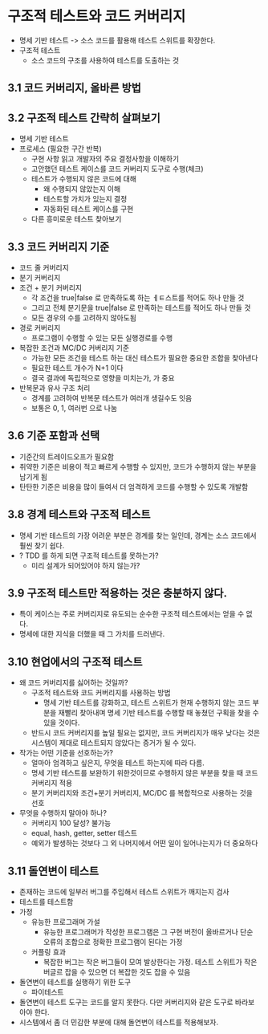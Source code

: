 # 구조적 테스트와 코드 커버리지
- 명세 기반 테스트 -> 소스 코드를 활용해 테스트 스위트를 확장한다.
- 구조적 테스트
	- 소스 코드의 구조를 사용하여 테스트를 도출하는 것

## 3.1 코드 커버리지, 올바른 방법
## 3.2 구조적 테스트 간략히 살펴보기
- 명세 기반 테스트
- 프로세스 (필요한 구간 반복)
	- 구현 사항 읽고 개발자의 주요 결정사항을 이해하기
	- 고안했던 테스트 케이스를 코드 커버리지 도구로 수행(체크)
	- 테스트가 수행되지 않은 코드에 대해
		- 왜 수행되지 않았는지 이해
		- 테스트할 가치가 있는지 결정
		- 자동화된 테스트 케이스를 구현
	- 다른 흥미로운 테스트 찾아보기
## 3.3 코드 커버리지 기준
- 코드 줄 커버리지
- 분기 커버리지
- 조건 + 분기 커버리지
	- 각 조건을 true|false 로 만족하도록 하는 ㅔㅌ스트를 적어도 하나 만들 것
	- 그리고 전체 분기문을 true|false 로 만족하는 테스트를 적어도 하나 만들 것
	- 모든 경우의 수를 고려하지 않아도됨
- 경로 커버리지
	- 프로그램이 수행할 수 있는 모든 실행경로를 수행
- 복잡한 조건과 MC/DC 커버리지 기준
	- 가능한 모든 조건을 테스트 하는 대신 테스트가 필요한 중요한 조합을 찾아낸다
	- 필요한 테스트 개수가 N+1 이다
	- 결국 결과에 독립적으로 영향을 미치는가, 가 중요
- 반복문과 유사 구조 처리
	- 경계를 고려하여 반복문 테스트가 여러개 생길수도 잇음
	- 보통은 0, 1, 여러번 으로 나눔
## 3.6 기준 포함과 선택
- 기준간의 트레이드오프가 필요함
- 취약한 기준은 비용이 적고 빠르게 수행할 수 있지만, 코드가 수행하지 않는 부분을 남기게 됨
- 탄탄한 기준은 비용을 많이 들여서 더 엄격하게 코드를 수행할 수 있도록 개발함
## 3.8 경계 테스트와 구조적 테스트
- 명세 기반 테스트의 가장 어려운 부분은 경계를 찾는 일인데, 경계는 소스 코드에서 훨씬 찾기 쉽다.
- ? TDD 를 하게 되면 구조적 테스트를 못하는가?
	- 미리 설계가 되어있어야 하지 않는가?
## 3.9 구조적 테스트만 적용하는 것은 충분하지 않다.
- 특이 케이스는 주로 커버리지로 유도되는 순수한 구조적 테스트에서는 얻을 수 없다.
- 명세에 대한 지식을 더했을 때 그 가치를 드러낸다.
## 3.10 현업에서의 구조적 테스트
- 왜 코드 커버리지를 싫어하는 것일까?
	- 구조적 테스트와 코드 커버리지를 사용하는 방법
		- 명세 기반 테스트를 강화하고, 테스트 스위트가 현재 수행하지 않는 코드 부분을 재빨리 찾아내며 명세 기반 테스트를 수행할 때 놓쳤던 구획을 찾을 수 있을 것이다.
	- 반드시 코드 커버리지를 높일 필요는 없지만, 코드 커버리지가 매우 낮다는 것은 시스템이 제대로 테스트되지 않았다는 증거가 될 수 있다.
- 작가는 어떤 기준을 선호하는가?
	- 얼마아 엄격하고 싶은지, 무엇을 테스트 하는지에 따라 다름.
	- 명세 기반 테스트를 보완하기 위한것이므로 수행하지 않은 부분을 찾을 때 코드 커버리지 적용
	- 분기 커버리지와 조건+분기 커버리지, MC/DC 를 복합적으로 사용하는 것을 선호
- 무엇을 수행하지 말아야 하나?
	- 커버리지 100 달성? 불가능
	- equal, hash, getter, setter 테스트
	- 예외가 발생하는 것보다 그 외 나머지에서 어떤 일이 일어나는지가 더 중요하다
## 3.11 돌연변이 테스트
- 존재하는 코드에 일부러 버그를 주입해서 테스트 스위트가 깨지는지 검사
- 테스트를 테스트함
- 가정
	- 유능한 프로그래머 가설
		- 유능한 프로그래머가 작성한 프로그램은 그 구현 버전이 올바르거나 단순 오류의 조합으로 정확한 프로그램이 된다는 가정
	- 커플링 효과
		- 복잡한 버그는 작은 버그들이 모여 발상한다는 가정. 테스트 스위트가 작은 버글르 잡을 수 있으면 더 복잡한 것도 잡을 수 있음
- 돌연변이 테스트를 실행하기 위한 도구
	- 파이테스트
- 돌연변이 테스트 도구는 코드를 알지 못한다. 다만 커버리지와 같은 도구로 바라보아야 한다.
- 시스템에서 좀 더 민감한 부분에 대해 돌연변이 테스트를 적용해보자.

